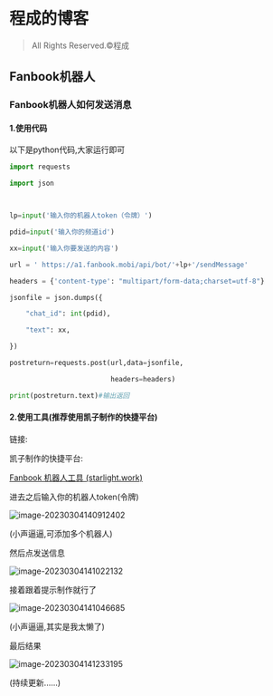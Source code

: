 # 程成的博客

>All Rights Reserved.©程成

## Fanbook机器人

### Fanbook机器人如何发送消息

#### 1.使用代码

以下是python代码,大家运行即可

```python
import requests

import json



lp=input('输入你的机器人token（令牌）')

pdid=input('输入你的频道id')

xx=input('输入你要发送的内容')

url = ' https://a1.fanbook.mobi/api/bot/'+lp+'/sendMessage'

headers = {'content-type': "multipart/form-data;charset=utf-8"}

jsonfile = json.dumps({

    "chat_id": int(pdid),

    "text": xx,

})

postreturn=requests.post(url,data=jsonfile,

                         headers=headers)

print(postreturn.text)#输出返回


```

#### 2.使用工具(推荐使用凯子制作的快捷平台)

链接:

凯子制作的快捷平台:

[Fanbook 机器人工具 (starlight.work)](https://fb-bot.starlight.work/)

进去之后输入你的机器人token(令牌)

![image-20230304140912402](D:\博客\image-20230304140912402.png)

(小声逼逼,可添加多个机器人)

然后点发送信息

![image-20230304141022132](D:\博客\image-20230304141022132.png)

接着跟着提示制作就行了

![image-20230304141046685](D:\博客\image-20230304141046685.png)

(小声逼逼,其实是我太懒了)

最后结果

![image-20230304141233195](D:\博客\image-20230304141233195.png)

(持续更新......)
